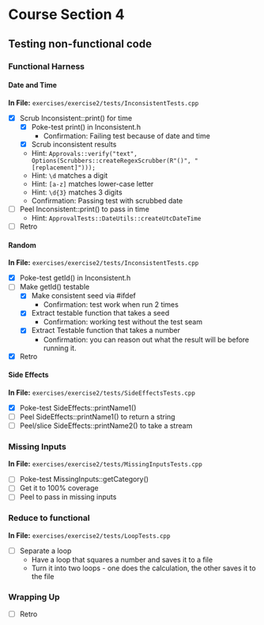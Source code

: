 # Course Section 4

## Testing non-functional code

### Functional Harness

#### Date and Time
**In File:** `exercises/exercise2/tests/InconsistentTests.cpp`
* [X] Scrub Inconsistent::print() for time
    * [X] Poke-test print() in Inconsistent.h
        * Confirmation: Failing test because of date and time
    * [X] Scrub inconsistent results
    * Hint: `Approvals::verify("text", Options(Scrubbers::createRegexScrubber(R"()", "[replacement]")));`
    * Hint: `\d` matches a digit
    * Hint: `[a-z]` matches lower-case letter
    * Hint: `\d{3}` matches 3 digits 
    * Confirmation: Passing test with scrubbed date
* [ ] Peel Inconsistent::print() to pass in time
    * Hint: `ApprovalTests::DateUtils::createUtcDateTime`
* [ ] Retro

#### Random
**In File:** `exercises/exercise2/tests/InconsistentTests.cpp`
* [X] Poke-test getId() in Inconsistent.h
* [ ] Make getId() testable
    * [X] Make consistent seed via #ifdef
        * Confirmation: test work when run 2 times 
    * [X] Extract testable function that takes a seed
        * Confirmation: working test without the test seam
    * [X] Extract Testable function that takes a number
        * Confirmation: you can reason out what the result will be before running it.
* [X] Retro

#### Side Effects
**In File:** `exercises/exercise2/tests/SideEffectsTests.cpp`
* [X] Poke-test SideEffects::printName1()
* [ ] Peel SideEffects::printName1() to return a string
* [ ] Peel/slice SideEffects::printName2() to take a stream

### Missing Inputs
**In File:** `exercises/exercise2/tests/MissingInputsTests.cpp`
* [ ] Poke-test MissingInputs::getCategory()
* [ ] Get it to 100% coverage
* [ ] Peel to pass in missing inputs 

### Reduce to functional
**In File:** `exercises/exercise2/tests/LoopTests.cpp`
* [ ] Separate a loop
    * Have a loop that squares a number and saves it to a file
    * Turn it into two loops - one does the calculation, the other saves it to the file

### Wrapping Up

* [ ] Retro

